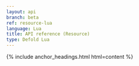 ```yaml
---
layout: api
branch: beta
ref: resource-lua
language: Lua
title: API reference (Resource)
type: Defold Lua
---
```

{% include anchor_headings.html html=content %}